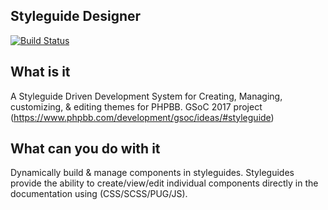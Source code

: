 ## Styleguide Designer
[![Build Status](https://travis-ci.org/sahil505/StyleGuideDesigner.svg?branch=master)](https://travis-ci.org/sahil505/StyleGuideDesigner)

## What is it
A Styleguide Driven Development System for Creating, Managing, customizing, & editing themes for PHPBB. GSoC 2017 project (https://www.phpbb.com/development/gsoc/ideas/#styleguide)

## What can you do with it
Dynamically build & manage components in styleguides. Styleguides provide the ability to create/view/edit individual components directly in the documentation using (CSS/SCSS/PUG/JS).
